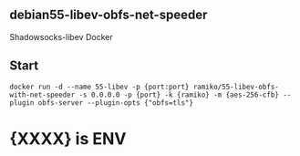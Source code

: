 ## debian55-libev-obfs-net-speeder

Shadowsocks-libev Docker 

## Start

```
docker run -d --name 55-libev -p {port:port} ramiko/55-libev-obfs-with-net-speeder -s 0.0.0.0 -p {port} -k {ramiko} -m {aes-256-cfb} --plugin obfs-server --plugin-opts {"obfs=tls"}

```

# {XXXX} is ENV